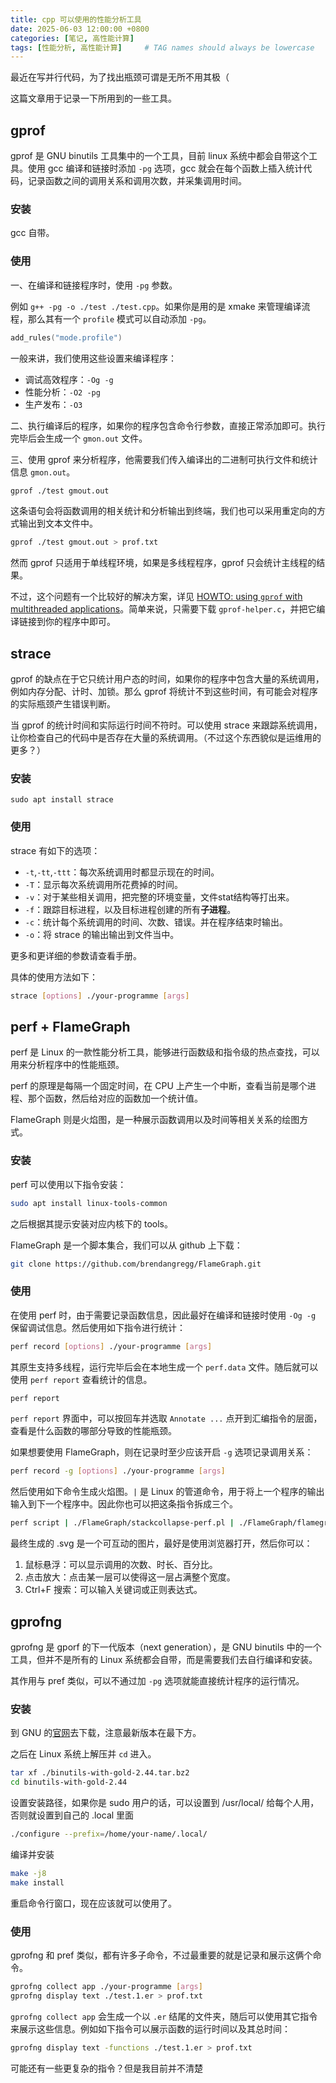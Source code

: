 ```yaml
---
title: cpp 可以使用的性能分析工具
date: 2025-06-03 12:00:00 +0800
categories: [笔记, 高性能计算]
tags: [性能分析, 高性能计算]     # TAG names should always be lowercase
---
```


最近在写并行代码，为了找出瓶颈可谓是无所不用其极（

这篇文章用于记录一下所用到的一些工具。

## gprof

gprof 是 GNU binutils 工具集中的一个工具，目前 linux 系统中都会自带这个工具。使用 gcc 编译和链接时添加 `-pg` 选项，gcc 就会在每个函数上插入统计代码，记录函数之间的调用关系和调用次数，并采集调用时间。

### 安装

gcc 自带。

### 使用

一、在编译和链接程序时，使用 `-pg` 参数。

例如 `g++ -pg -o ./test ./test.cpp`。如果你是用的是 xmake 来管理编译流程，那么其有一个 `profile` 模式可以自动添加 `-pg`。

```lua
add_rules("mode.profile")
```

一般来讲，我们使用这些设置来编译程序：

- 调试高效程序：`-Og -g`
- 性能分析：`-O2 -pg`
- 生产发布：`-O3`


二、执行编译后的程序，如果你的程序包含命令行参数，直接正常添加即可。执行完毕后会生成一个 `gmon.out` 文件。

三、使用 gprof 来分析程序，他需要我们传入编译出的二进制可执行文件和统计信息 `gmon.out`。

```bash
gprof ./test gmout.out
```

这条语句会将函数调用的相关统计和分析输出到终端，我们也可以采用重定向的方式输出到文本文件中。

```bash
gprof ./test gmout.out > prof.txt
```

然而 gprof 只适用于单线程环境，如果是多线程程序，gprof 只会统计主线程的结果。

不过，这个问题有一个比较好的解决方案，详见 [HOWTO: using `gprof` with multithreaded applications](https://sam.zoy.org/writings/programming/gprof.html)。简单来说，只需要下载 `gprof-helper.c`，并把它编译链接到你的程序中即可。

## strace

gprof 的缺点在于它只统计用户态的时间，如果你的程序中包含大量的系统调用，例如内存分配、计时、加锁。那么 gprof 将统计不到这些时间，有可能会对程序的实际瓶颈产生错误判断。

当 gprof 的统计时间和实际运行时间不符时。可以使用 strace 来跟踪系统调用，让你检查自己的代码中是否存在大量的系统调用。（不过这个东西貌似是运维用的更多？）

### 安装

```
sudo apt install strace
```

### 使用

strace 有如下的选项：

- `-t`,`-tt`,`-ttt`：每次系统调用时都显示现在的时间。
- `-T`：显示每次系统调用所花费掉的时间。
- `-v`：对于某些相关调用，把完整的环境变量，文件stat结构等打出来。
- `-f`：跟踪目标进程，以及目标进程创建的所有**子进程**。
- `-c`：统计每个系统调用的时间、次数、错误。并在程序结束时输出。
- `-o`：将 strace 的输出输出到文件当中。

更多和更详细的参数请查看手册。

具体的使用方法如下：

```bash
strace [options] ./your-programme [args]
```

## perf + FlameGraph

perf 是 Linux 的一款性能分析工具，能够进行函数级和指令级的热点查找，可以用来分析程序中的性能瓶颈。

perf 的原理是每隔一个固定时间，在 CPU 上产生一个中断，查看当前是哪个进程、那个函数，然后给对应的函数加一个统计值。

FlameGraph 则是火焰图，是一种展示函数调用以及时间等相关关系的绘图方式。

### 安装

perf 可以使用以下指令安装：

```bash
sudo apt install linux-tools-common
```

之后根据其提示安装对应内核下的 tools。

FlameGraph 是一个脚本集合，我们可以从 github 上下载：

```bash
git clone https://github.com/brendangregg/FlameGraph.git
```

### 使用

在使用 perf 时，由于需要记录函数信息，因此最好在编译和链接时使用 `-Og -g` 保留调试信息。然后使用如下指令进行统计：

```bash
perf record [options] ./your-programme [args]
```

其原生支持多线程，运行完毕后会在本地生成一个 `perf.data` 文件。随后就可以使用 `perf report` 查看统计的信息。

```bash
perf report
```

`perf report` 界面中，可以按回车并选取 `Annotate ...` 点开到汇编指令的层面，查看是什么函数的哪部分导致的性能瓶颈。

如果想要使用 FlameGraph，则在记录时至少应该开启 `-g` 选项记录调用关系：

```bash
perf record -g [options] ./your-programme [args]
```

然后使用如下命令生成火焰图。`|` 是 Linux 的管道命令，用于将上一个程序的输出输入到下一个程序中。因此你也可以把这条指令拆成三个。

```bash
perf script | ./FlameGraph/stackcollapse-perf.pl | ./FlameGraph/flamegraph.pl > kernel.svg
```

最终生成的 .svg 是一个可互动的图片，最好是使用浏览器打开，然后你可以：

1. 鼠标悬浮：可以显示调用的次数、时长、百分比。
2. 点击放大：点击某一层可以使得这一层占满整个宽度。
3. Ctrl+F 搜索：可以输入关键词或正则表达式。

## gprofng

gprofng 是 gporf 的下一代版本（next generation），是 GNU binutils 中的一个工具，但并不是所有的 Linux 系统都会自带，而是需要我们去自行编译和安装。

其作用与 pref 类似，可以不通过加 `-pg` 选项就能直接统计程序的运行情况。

### 安装

到 GNU 的[官网](https://ftp.gnu.org/gnu/binutils/)去下载，注意最新版本在最下方。

之后在 Linux 系统上解压并 `cd` 进入。

```bash
tar xf ./binutils-with-gold-2.44.tar.bz2
cd binutils-with-gold-2.44
```

设置安装路径，如果你是 sudo 用户的话，可以设置到 /usr/local/ 给每个人用，否则就设置到自己的 .local 里面

```bash
./configure --prefix=/home/your-name/.local/
```

编译并安装

```bash
make -j8
make install
```

重启命令行窗口，现在应该就可以使用了。

### 使用

gprofng 和 pref 类似，都有许多子命令，不过最重要的就是记录和展示这俩个命令。

```bash
gprofng collect app ./your-programme [args]
gprofng display text ./test.1.er > prof.txt
```

`gprofng collect app` 会生成一个以 `.er` 结尾的文件夹，随后可以使用其它指令来展示这些信息。例如如下指令可以展示函数的运行时间以及其总时间：

```bash
gprofng display text -functions ./test.1.er > prof.txt
```

可能还有一些更复杂的指令？但是我目前并不清楚
